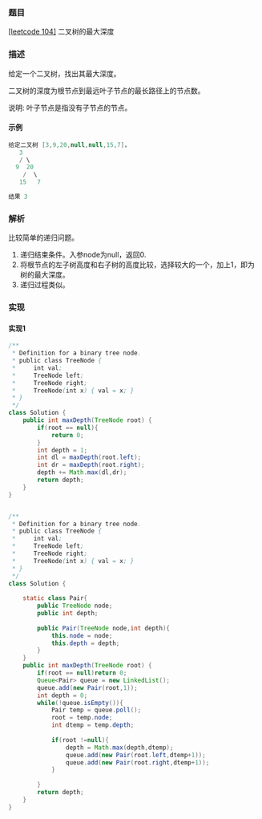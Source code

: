 ### 题目

[[leetcode 104]](https://leetcode-cn.com/problems/maximum-depth-of-binary-tree/) 二叉树的最大深度

### 描述

给定一个二叉树，找出其最大深度。

二叉树的深度为根节点到最远叶子节点的最长路径上的节点数。

说明: 叶子节点是指没有子节点的节点。

#### 示例

```java
给定二叉树 [3,9,20,null,null,15,7]，
   3
   / \
  9  20
    /  \
   15   7

结果 3
```
### 解析

比较简单的递归问题。

1. 递归结束条件。入参node为null，返回0.
2. 将根节点的左子树高度和右子树的高度比较，选择较大的一个，加上1，即为树的最大深度。
3. 递归过程类似。



### 实现

#### 实现1

```java
/**
 * Definition for a binary tree node.
 * public class TreeNode {
 *     int val;
 *     TreeNode left;
 *     TreeNode right;
 *     TreeNode(int x) { val = x; }
 * }
 */
class Solution {
    public int maxDepth(TreeNode root) {
        if(root == null){
            return 0;
        }
        int depth = 1;
        int dl = maxDepth(root.left);
        int dr = maxDepth(root.right);
        depth += Math.max(dl,dr);
        return depth;
    }
}
```

```java

/**
 * Definition for a binary tree node.
 * public class TreeNode {
 *     int val;
 *     TreeNode left;
 *     TreeNode right;
 *     TreeNode(int x) { val = x; }
 * }
 */
class Solution {
    
    static class Pair{
        public TreeNode node;
        public int depth;
        
        public Pair(TreeNode node,int depth){
            this.node = node;
            this.depth = depth;
        }
    }
    public int maxDepth(TreeNode root) {
        if(root == null)return 0;
        Queue<Pair> queue = new LinkedList();
        queue.add(new Pair(root,1));
        int depth = 0;
        while(!queue.isEmpty()){
            Pair temp = queue.poll();
            root = temp.node;
            int dtemp = temp.depth;
            
            if(root !=null){
                depth = Math.max(depth,dtemp);
                queue.add(new Pair(root.left,dtemp+1));
                queue.add(new Pair(root.right,dtemp+1));
            }
            
        }
        return depth;
    }
}

```
